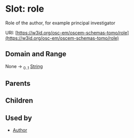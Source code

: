 
# Slot: role

Role of the author, for example principal investigator

URI: [https://w3id.org/osc-em/oscem-schemas-tomo/role](https://w3id.org/osc-em/oscem-schemas-tomo/role)


## Domain and Range

None &#8594;  <sub>0..1</sub> [String](types/String.md)

## Parents


## Children


## Used by

 * [Author](Author.md)
